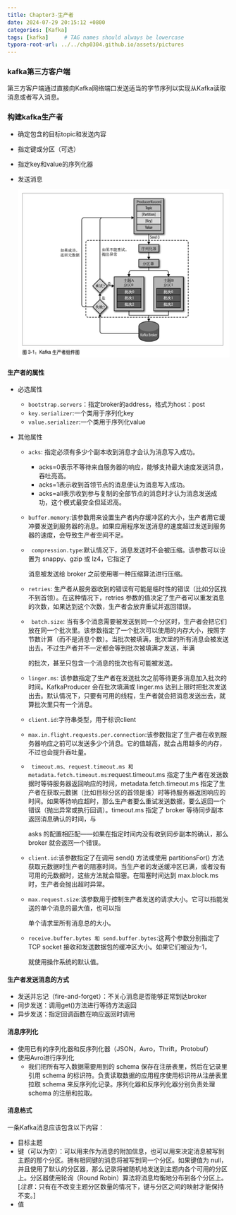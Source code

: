 ```yaml
---
title: Chapter3-生产者
date: 2024-07-29 20:15:12 +0800
categories: [Kafka]
tags: [kafka]     # TAG names should always be lowercase
typora-root-url: ../../chp0304.github.io/assets/pictures
---
```


### kafka第三方客户端

第三方客户端通过直接向Kafka网络端口发送适当的字节序列以实现从Kafka读取消息或者写入消息。

### 构建kafka生产者

- 确定包含的目标topic和发送内容

- 指定键或分区（可选）

- 指定key和value的序列化器

- 发送消息

  ![image-20240726163023082](../assets/pictures/image-20240726163023082.png)

#### 生产者的属性

- 必选属性
  - `bootstrap.servers`：指定broker的address，格式为host：post
  - `key.serializer`:一个类用于序列化key
  - `value.serializer`:一个类用于序列化value

- 其他属性

  - `acks`: 指定必须有多少个副本收到消息才会认为消息写入成功。

    - acks=0表示不等待来自服务器的响应，能够支持最大速度发送消息，吞吐亮高。
    - acks=1表示收到首领节点的消息便认为消息写入成功。
    - acks=all表示收到参与复制的全部节点的消息时才认为消息发送成功，这个模式最安全但延迟高。

  - `buffer.memory`:该参数用来设置生产者内存缓冲区的大小，生产者用它缓冲要发送到服务器的消息。如果应用程序发送消息的速度超过发送到服务器的速度，会导致生产者空间不足。

  - ` compression.type`:默认情况下，消息发送时不会被压缩。该参数可以设置为 snappy、gzip 或 lz4，它指定了

    消息被发送给 broker 之前使用哪一种压缩算法进行压缩。

  - `retries`: 生产者从服务器收到的错误有可能是临时性的错误（比如分区找不到首领）。在这种情况下，retries 参数的值决定了生产者可以重发消息的次数，如果达到这个次数，生产者会放弃重试并返回错误。

  - ` batch.size`: 当有多个消息需要被发送到同一个分区时，生产者会把它们放在同一个批次里。该参数指定了一个批次可以使用的内存大小，按照字节数计算（而不是消息个数）。当批次被填满，批次里的所有消息会被发送出去。不过生产者并不一定都会等到批次被填满才发送，半满

    的批次，甚至只包含一个消息的批次也有可能被发送。

  - `linger.ms`: 该参数指定了生产者在发送批次之前等待更多消息加入批次的时间。KafkaProducer 会在批次填满或 linger.ms 达到上限时把批次发送出去。默认情况下，只要有可用的线程，生产者就会把消息发送出去，就算批次里只有一个消息。

  - `client.id`:字符串类型，用于标识client

  - `max.in.flight.requests.per.connection`:该参数指定了生产者在收到服务器响应之前可以发送多少个消息。它的值越高，就会占用越多的内存，不过也会提升吞吐量。

  - ` timeout.ms、request.timeout.ms 和 metadata.fetch.timeout.ms`:request.timeout.ms 指定了生产者在发送数据时等待服务器返回响应的时间，metadata.fetch.timeout.ms 指定了生产者在获取元数据（比如目标分区的首领是谁）时等待服务器返回响应的时间。如果等待响应超时，那么生产者要么重试发送数据，要么返回一个错误（抛出异常或执行回调）。timeout.ms 指定了 broker 等待同步副本返回消息确认的时间，与

    asks 的配置相匹配——如果在指定时间内没有收到同步副本的确认，那么 broker 就会返回一个错误。

  - `client.id`:该参数指定了在调用 send() 方法或使用 partitionsFor() 方法获取元数据时生产者的阻塞时间。当生产者的发送缓冲区已满，或者没有可用的元数据时，这些方法就会阻塞。在阻塞时间达到 max.block.ms 时，生产者会抛出超时异常。

  - `max.request.size`:该参数用于控制生产者发送的请求大小。它可以指能发送的单个消息的最大值，也可以指

    单个请求里所有消息总的大小。

  - `receive.buffer.bytes 和 send.buffer.bytes`:这两个参数分别指定了 TCP socket 接收和发送数据包的缓冲区大小。如果它们被设为-1，

    就使用操作系统的默认值。

#### 生产者发送消息的方式

- 发送并忘记（fire-and-forget）：不关心消息是否能够正常到达broker
- 同步发送：调用get()方法进行等待方法返回
- 异步发送：指定回调函数在响应返回时调用

#### 消息序列化

- 使用已有的序列化器和反序列化器（JSON，Avro，Thrift，Protobuf）
- 使用Avro进行序列化
  - 我们把所有写入数据需要用到的 schema 保存在注册表里，然后在记录里引用 schema 的标识符。负责读取数据的应用程序使用标识符从注册表里拉取 schema 来反序列化记录。序列化器和反序列化器分别负责处理 schema 的注册和拉取。

#### 消息格式

一条Kafka消息应该包含以下内容：

- 目标主题
- 键（可以为空）：可以用来作为消息的附加信息，也可以用来决定消息被写到主题的那个分区。拥有相同键的消息将被写到同一个分区。如果键值为 null，并且使用了默认的分区器，那么记录将被随机地发送到主题内各个可用的分区上。分区器使用轮询（Round Robin）算法将消息均衡地分布到各个分区上。[*注意*：只有在不改变主题分区数量的情况下，键与分区之间的映射才能保持不变。]
- 值



